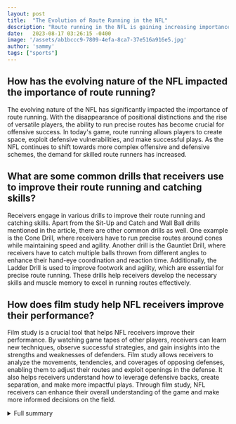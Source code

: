 ```yaml
---
layout: post
title:  "The Evolution of Route Running in the NFL"
description: "Route running in the NFL is gaining increasing importance as players strive to elevate their game and impress scouts. This article explores the influence of established route runners, the impact of drills and film study, and the evolving nature of the position."
date:   2023-08-17 03:26:15 -0400
image: '/assets/ab1bccc9-7809-4efa-8ca7-37e516a916e5.jpg'
author: 'sammy'
tags: ["sports"]
---
```


## How has the evolving nature of the NFL impacted the importance of route running?
The evolving nature of the NFL has significantly impacted the importance of route running. With the disappearance of positional distinctions and the rise of versatile players, the ability to run precise routes has become crucial for offensive success. In today's game, route running allows players to create space, exploit defensive vulnerabilities, and make successful plays. As the NFL continues to shift towards more complex offensive and defensive schemes, the demand for skilled route runners has increased.

## What are some common drills that receivers use to improve their route running and catching skills?
Receivers engage in various drills to improve their route running and catching skills. Apart from the Sit-Up and Catch and Wall Ball drills mentioned in the article, there are other common drills as well. One example is the Cone Drill, where receivers have to run precise routes around cones while maintaining speed and agility. Another drill is the Gauntlet Drill, where receivers have to catch multiple balls thrown from different angles to enhance their hand-eye coordination and reaction time. Additionally, the Ladder Drill is used to improve footwork and agility, which are essential for precise route running. These drills help receivers develop the necessary skills and muscle memory to excel in running routes effectively.

## How does film study help NFL receivers improve their performance?
Film study is a crucial tool that helps NFL receivers improve their performance. By watching game tapes of other players, receivers can learn new techniques, observe successful strategies, and gain insights into the strengths and weaknesses of defenders. Film study allows receivers to analyze the movements, tendencies, and coverages of opposing defenses, enabling them to adjust their routes and exploit openings in the defense. It also helps receivers understand how to leverage defensive backs, create separation, and make more impactful plays. Through film study, NFL receivers can enhance their overall understanding of the game and make more informed decisions on the field.

<details>
  <summary>Full summary</summary>
Marvin Harrison Jr. draws inspiration from NFL route runners to improve his own skills and increase his chances of being drafted high in the 2024 NFL draft. Harrison, known as 'Route Man Marv,' has been studying the routes of NFL receivers such as Davante Adams, Justin Jefferson, Calvin Ridley, and Jerry Jeudy. By learning from the best, Harrison hopes to elevate his game and impress scouts.<br><br>To improve their route running and catching skills, receivers often engage in a variety of drills. One popular drill is the Sit-Up and Catch, where the receiver performs a sit-up and catches a ball thrown by another person. Another drill, the Wall Ball, involves throwing a ball against a wall and catching it after it bounces off. These drills help receivers enhance their hand-eye coordination and strengthen their catching ability.<br><br>In addition to drills, NFL receivers also rely on film study to improve their performance. Davante Adams, one of the league's top young receivers, emphasizes the importance of watching film to learn from the best. Adams often studies the tapes of players like Antonio Brown, Odell Beckham Jr., Adam Thielen, Doug Baldwin, and Michael Thomas. By observing their techniques, Adams can leverage defensive backs, explode off the line of scrimmage, and create separation downfield.<br><br>Adams' rise to stardom hasn't been without challenges. He credits his early mentors, Randall Cobb, Jordy Nelson, and James Jones, for helping shape his career. Their guidance and example instilled in Adams the importance of leadership and learning from experienced players.<br><br>While Adams focuses on honing his skills as a route runner, there is a broader conversation surrounding the evolving nature of the NFL. Positional distinctions are disappearing as players become more versatile, offensive and defensive schemes are shifting, and the importance of route running is on the rise.<br><br>Route running is a relatable skill that allows players to create space, requiring nuance and attention to detail. Novice route runners can learn from experts, understanding the importance of proper stance, fundamentals, small tweaks, and getting in and out of breaks differently.<br><br>Repetition and habit formation are key for young players looking to improve their route running ability. Patience, deception, and understanding the defense's coverage are essential for creating separation and making successful plays.<br><br>Different coverage strategies require different approaches, whether it's the beeline route against zone coverage or the challenges and strategies of man coverage. Knowing the strengths and weaknesses of defenders is crucial for exploiting their vulnerabilities.<br><br>Route running is a combination of discipline and art. It's about balance, shifting speeds, and creating deception. Technique and knowledge go hand in hand, and diagnosing the defense's coverage is a skill that separates the elite from the average.<br><br>In conclusion, the NFL is witnessing a shift in the importance of route running. Players like Marvin Harrison Jr. are drawing inspiration from established route runners, combining their skills with drills and film study to elevate their game. The evolution of route running requires a deep understanding of defensive coverage, the ability to create separation, and a blend of discipline and artistry. As the game continues to evolve, the role of route runners will only become more prominent.
</details>

